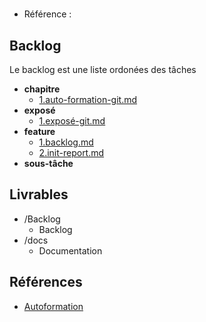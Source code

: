 #  

- Référence :   

 

## Backlog 

Le backlog est une liste ordonées des tâches 

- **chapitre** 
  - [1.auto-formation-git.md](./Backlog/chapitre/1.auto-formation-git.md) 
- **exposé** 
  - [1.exposé-git.md](./Backlog/exposé/1.exposé-git.md) 
- **feature** 
  - [1.backlog.md](./Backlog/feature/1.backlog.md) 
  - [2.init-report.md](./Backlog/feature/2.init-report.md) 
- **sous-tâche** 
## Livrables 

 

- /Backlog 
  - Backlog 
- /docs 
  - Documentation 
## Références 

 

- [Autoformation](#) 


